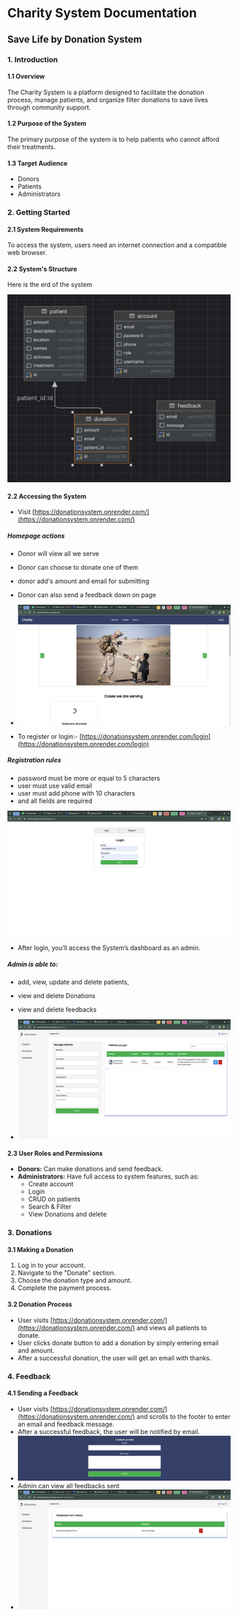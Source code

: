 # Charity System Documentation

## Save Life by Donation System

### 1. Introduction

#### 1.1 Overview

The Charity System is a platform designed to facilitate the donation process, manage patients, and organize filter donations to save lives through community support.

#### 1.2 Purpose of the System

The primary purpose of the system is to help patients who cannot afford their treatments.

#### 1.3 Target Audience

- Donors
- Patients
- Administrators

### 2. Getting Started

#### 2.1 System Requirements

To access the system, users need an internet connection and a compatible web browser.

#### 2.2 System's Structure
Here is the erd of the system

![Charity System Logo](./src/main/resources/static/images/erd.png)

#### 2.2 Accessing the System

- Visit [https://donationsystem.onrender.com/](https://donationsystem.onrender.com/)
##### Homepage actions
- Donor will view all we serve
- Donor can choose to donate one of them
- donor add's amount and email for submitting
- Donor can also send a feedback down on page
  
- ![Charity System Logo](./src/main/resources/static/images/img.png)

  
- To register or login:- [https://donationsystem.onrender.com/login](https://donationsystem.onrender.com/login)
  
##### Registration rules
- password must be more or equal to 5 characters
- user must use valid email
- user must add phone with 10 characters
- and all fields are required

 ![Charity System Logo](./src/main/resources/static/images/login.png)
  
- After login, you’ll access the System’s dashboard as an admin.

##### Admin is able to:
- add, view, update and delete patients, 
- view and delete Donations
- view and delete feedbacks
  
- ![Charity System Logo](./src/main/resources/static/images/patients.png)

#### 2.3 User Roles and Permissions

- **Donors:** Can make donations and send feedback.
- **Administrators:** Have full access to system features, such as:
  - Create account
  - Login
  - CRUD on patients
  - Search & Filter
  - View Donations and delete

### 3. Donations

#### 3.1 Making a Donation

1. Log in to your account.
2. Navigate to the "Donate" section.
3. Choose the donation type and amount.
4. Complete the payment process.

#### 3.2 Donation Process

- User visits [https://donationsystem.onrender.com/](https://donationsystem.onrender.com/) and views all patients to donate.
- User clicks donate button to add a donation by simply entering email and amount.
- After a successful donation, the user will get an email with thanks.

### 4. Feedback

#### 4.1 Sending a Feedback

- User visits [https://donationsystem.onrender.com/](https://donationsystem.onrender.com/) and scrolls to the footer to enter an email and feedback message.
- After a successful feedback, the user will be notified by email.
- ![Charity System Logo](./src/main/resources/static/images/img_1.png)
- Admin can view all feedbacks sent
- ![Charity System Logo](./src/main/resources/static/images/feedbacks.png)
